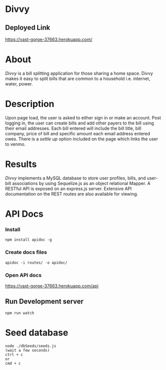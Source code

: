 # Divvy

## Deployed Link
https://vast-gorge-37663.herokuapp.com/

# About
_Divvy_ is a bill splitting application for those sharing a home space. Divvy makes it easy to split bills that are common to a household i.e. internet, water, power. 

# Description
Upon page load, the user is asked to either sign in or make an account. Post logging in, the user can create bills and add other payers to the bill using their email addresses. Each bill entered will include the bill title, bill company, price of bill and specific amount each email address entered owes. There is a _settle up_ option included on the page which links the user to venmo.

# Results
_Divvy_ implements a MySQL database to store user profiles, bills, and user-bill associations by using Sequelize.js as an object relational Mapper. A RESTful API is exposed on an express.js server. Extensive API documentation on the REST routes are also available for viewing.

# API Docs

### Install
```
npm install apidoc -g
```
### Create docs files
```
apidoc -i routes/ -o apidoc/ 
```
### Open API docs
https://vast-gorge-37663.herokuapp.com/api

## Run Development server
```
npm run watch
```

# Seed database
```
node ./dbSeeds/seeds.js
(wait a few seconds)
ctrl + c
or
cmd + c
```